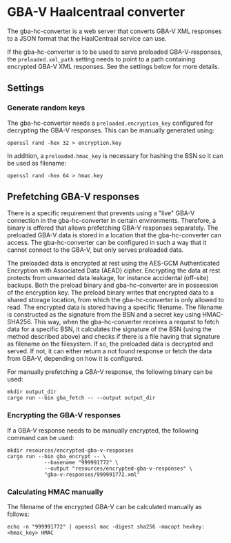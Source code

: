 # GBA-V Haalcentraal converter

The gba-hc-converter is a web server that converts GBA-V XML responses to a
JSON format that the HaalCentraal service can use.

If the gba-hc-converter is to be used to serve preloaded GBA-V-responses, the
`preloaded.xml_path` setting needs to point to a path containing encrypted GBA-V
XML responses. See the settings below for more details.

## Settings

### Generate random keys

The gba-hc-converter needs a `preloaded.encryption_key` configured for
decrypting the GBA-V responses. This can be manually generated using:

    openssl rand -hex 32 > encryption.key

In addition, a `preloaded.hmac_key` is necessary for hashing the BSN so it can
be used as filename:

    openssl rand -hex 64 > hmac.key

## Prefetching GBA-V responses

There is a specific requirement that prevents using a "live" GBA-V connection in
the gba-hc-converter in certain environments. Therefore, a binary is offered
that allows prefetching GBA-V responses separately. The preloaded GBA-V data is
stored in a location that the gba-hc-converter can access. The gba-hc-converter
can be configured in such a way that it cannot connect to the GBA-V, but only
serves preloaded data.

The preloaded data is encrypted at rest using the AES-GCM Authenticated
Encryption with Associated Data (AEAD) cipher. Encrypting the data at rest
protects from unwanted data leakage, for instance accidental (off-site) backups.
Both the preload binary and gba-hc-converter are in possession of the encryption
key. The preload binary writes that encrypted data to a shared storage location,
from which the gba-hc-converter is only allowed to read. The encrypted data is
stored having a specific filename. The filename is constructed as the signature
from the BSN and a secret key using HMAC-SHA256. This way, when the
gba-hc-converter receives a request to fetch data for a specific BSN, it
calculates the signature of the BSN (using the method described above) and
checks if there is a file having that signature as filename on the filesystem.
If so, the preloaded data is decrypted and served. If not, it can either return
a not found response or fetch the data from GBA-V, depending on how it is
configured.

For manually prefetching a GBA-V response, the following binary can be used:

    mkdir output_dir
    cargo run --bin gba_fetch -- --output output_dir

### Encrypting the GBA-V responses

If a GBA-V response needs to be manually encrypted, the following command can be
used:

    mkdir resources/encrypted-gba-v-responses
    cargo run --bin gba_encrypt -- \
                --basename "999991772" \
                --output "resources/encrypted-gba-v-responses" \
                "gba-v-responses/999991772.xml"

### Calculating HMAC manually

The filename of the encrypted GBA-V can be calculated manually as follows:

    echo -n "999991772" | openssl mac -digest sha256 -macopt hexkey:<hmac_key> HMAC
